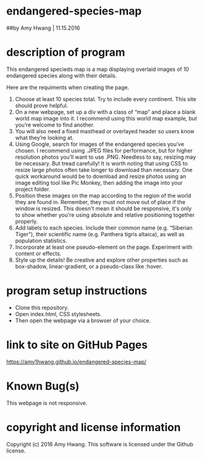 # endangered-species-map
##by Amy Hwang | 11.15.2016

# description of program
This endangered specieds map is a map displaying overlaid images of 10 endangered species along with their details.

Here are the requiments when creating the page.
1. Choose at least 10 species total. Try to include every continent. This site should prove helpful.
2. On a new webpage, set up a div with a class of “map” and place a blank world map image into it. I recommend using this world map example, but you’re welcome to find another.
3. You will also need a fixed masthead or overlayed header so users know what they’re looking at.
4. Using Google, search for images of the endangered species you’ve chosen. I recommend using .JPEG files for performance, but for higher resolution photos you’ll want to use .PNG. Needless to say, resizing may be necessary. But tread carefully! It is worth noting that using CSS to resize large photos often take longer to download than necessary. One quick workaround would be to download and resize photos using an image editing tool like Pic Monkey, then adding the image into your project folder.
5. Position these images on the map according to the region of the world they are found in. Remember, they must not move out of place if the window is resized. This doesn't mean it should be responsive, it's only to show whether you're using absolute and relative positioning together properly.
6. Add labels to each species. Include their common name (e.g. “Siberian Tiger”), their scientific name (e.g. Panthera tigris altaica), as well as population statistics.
7. Incorporate at least one pseudo-element on the page. Experiment with content or effects.
8. Style up the details! Be creative and explore other properties such as box-shadow, linear-gradient, or a pseudo-class like :hover.

# program setup instructions
* Clone this repository.
* Open index.html, CSS stylesheets.
* Then open the webpage via a browser of your choice.

# link to site on GitHub Pages
https://amy1hwang.github.io/endangered-species-map/

# Known Bug(s)
This webpage is not responsive.

# copyright and license information
Copyright (c) 2016 Amy Hwang. This software is licensed under the Github license.
